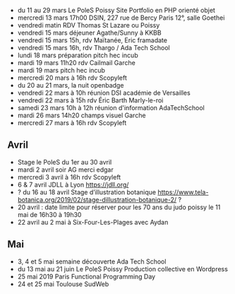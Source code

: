 - du 11 au 29 mars Le PoleS Poissy Site Portfolio en PHP orienté objet
- mercredi 13 mars 17h00 DSIN, 227 rue de Bercy Paris 12°, salle Goethei
- vendredi matin RDV Thomas St Lazare ou Poissy
- vendredi 15 mars déjeuner Agathe/Sunny à KKBB
- vendredi 15 mars 15h, rdv Maïtanée, Eric framadate
- vendredi 15 mars 16h, rdv Thargo / Ada Tech School
- lundi 18 mars préparation pitch hec incub
- mardi 19 mars 11h20 rdv Cailmail Garche
- mardi 19 mars pitch hec incub
- mercredi 20 mars à 16h rdv Scopyleft
- du 20 au 21 mars, la nuit openbadge
- vendredi 22 mars à 10h réunion DSI académie de Versailles
- vendredi 22 mars à 15h rdv Éric Barth Marly-le-roi
- samedi 23 mars 10h à 12h réunion d'information AdaTechSchool
- mardi 26 mars 14h20 champs visuel Garche
- mercredi 27 mars à 16h rdv Scopyleft

## Avril

- Stage le PoleS du 1er au 30 avril
- mardi 2 avril soir AG merci edgar
- mercredi 3 avril à 16h rdv Scopyleft
- 6 & 7 avril JDLL à Lyon https://jdll.org/
- ? du 16 au 18 avril Stage d’illustration botanique https://www.tela-botanica.org/2019/02/stage-dillustration-botanique-2/ ?
- 20 avril : date limite pour réserver pour les 70 ans du judo poissy le 11 mai de 16h30 à 19h30
- 22 avril au 2 mai à Six-Four-Les-Plages avec Aydan

## Mai

- 3, 4 et 5 mai semaine découverte Ada Tech School
- du 13 mai au 21 juin Le PoleS Poissy  Production collective en Wordpress
- 25 mai 2019 Paris Functional Programming Day
- 24 et 25 mai Toulouse SudWeb
